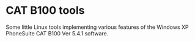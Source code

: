 # CAT B100 tools

Some little Linux tools implementing various features of the Windows XP PhoneSuite CAT B100 Ver 5.4.1 software.
